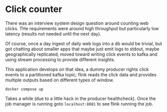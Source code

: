 # Click counter

There was an interview system design question around counting web
clicks.  THe requirements were around high throughput but particularly
low latency (results not needed until the next day).

Of course, once a day ingest of daily web logs into a db would be
trivial, but got chatting about smaller apps that maybe just emit logs
to stdout, maybe geographically replicated; moved toward writing click
events to kafka and using stream processing to provide different
insights.

This application develops on that idea, a dummy producer rights click
events to a partitioned kafka topic; flink reads the click data and
provides multiple outputs based on different types of window.


```
docker compose up
```

Takes a while (due to a little hack in the producer healthcheck). Once
the job manager is running goto `localhost:8081` to see flink running
the job.

